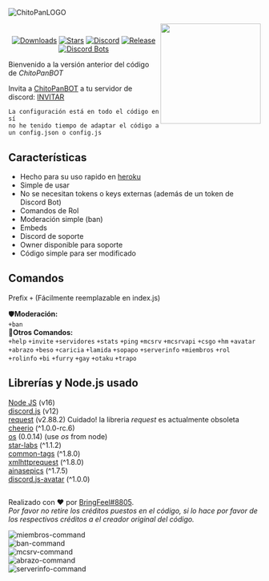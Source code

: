 ![](https://user-images.githubusercontent.com/69062690/143786996-80c9c8b7-b963-474b-bc89-c408432d5ac1.png "ChitoPanLOGO")

<img align="right" src="https://cdn.discordapp.com/attachments/970858828008652862/1061742318799044738/ChitoPanBOT-Logo-2023.png" height="200" width="200">

<div align="center">
 
#
 
[![Downloads](https://img.shields.io/github/downloads/BringFeel/ChitoPanBOT/total?style=for-the-badge)](https://github.com/BringFeel/ChitoPanBOT/releases/latest)
[![Stars](https://img.shields.io/github/stars/BringFeel/ChitoPanBOT?style=for-the-badge)](https://github.com/BringFeel/ChitoPanBOT/stargazers)
[![Discord](https://img.shields.io/discord/952035654831845457?color=%237289DA&style=for-the-badge)](https://discord.bringfeel.com)
[![Release](https://img.shields.io/github/v/release/BringFeel/ChitoPanBOT?style=for-the-badge)](https://github.com/BringFeel/ChitoPanBOT/releases/tag/V1.0.0)</br>
[![Discord Bots](https://top.gg/api/widget/779841907484262421.svg)](https://top.gg/bot/779841907484262421)

  </div>
  
Bienvenido a la versión anterior del código de *ChitoPanBOT*<p>
Invita a [ChitoPanBOT](https://github.com/BringFeel/ChitoPanBOT/) a tu servidor de discord: [INVITAR](https://discord.com/oauth2/authorize?client_id=779841907484262421&scope=bot&permissions=0/)

```
La configuración está en todo el código en sí
no he tenido tiempo de adaptar el código a un config.json o config.js
```

## Características
  * Hecho para su uso rapido en [heroku](https://www.heroku.com)
  * Simple de usar
  * No se necesitan tokens o keys externas (además de un token de Discord Bot)
  * Comandos de Rol
  * Moderación simple (ban)
  * Embeds
  * Discord de soporte
  * Owner disponible para soporte
  * Código simple para ser modificado

## Comandos
Prefix ```+``` (Fácilmente reemplazable en index.js)

🛡**Moderación:**\
```+ban```\
🔎**Otros Comandos:**\
```+help``` ```+invite``` ```+servidores``` ```+stats``` ```+ping``` ```+mcsrv``` ```+mcsrvapi``` ```+csgo``` ```+hm``` ```+avatar``` ```+abrazo``` ```+beso``` ```+caricia``` ```+lamida``` ```+sopapo``` ```+serverinfo``` ```+miembros``` ```+rol``` ```+rolinfo``` ```+bi``` ```+furry``` ```+gay``` ```+otaku``` ```+trapo```

## Librerías y Node.js usado
[Node JS](https://nodejs.org/en/) (v16)\
[discord.js](https://www.npmjs.com/package/discord.js) (v12)\
[request](https://www.npmjs.com/package/request) (v2.88.2) Cuidado! la libreria *request* es actualmente obsoleta\
[cheerio](https://www.npmjs.com/package/cheerio) (^1.0.0-rc.6)\
[os](https://www.npmjs.com/package/os) (0.0.14) (use *os* from node)\
[star-labs](https://www.npmjs.com/package/star-labs) (^1.1.2)\
[common-tags](https://www.npmjs.com/package/common-tags) (^1.8.0)\
[xmlhttprequest](https://www.npmjs.com/package/xmlhttprequest) (^1.8.0)\
[ainasepics](https://www.npmjs.com/package/ainasepics) (^1.7.5)\
[discord.js-avatar](discord.js-avatar) (^1.0.0)
##
Realizado con ❤️ por [BringFeel#8805](https://github.com/BringFeel).\
*Por favor no retire los créditos puestos en el código, si lo hace por favor de los respectivos créditos a el creador original del código.*<p>
  
![miembros-command](https://user-images.githubusercontent.com/69062690/143723673-65003b83-25d2-43db-b6e9-a425cc516b93.png)\
![ban-command](https://cdn.discordapp.com/attachments/896110639515303996/914300874472439848/unknown.png)\
![mcsrv-command](https://cdn.discordapp.com/attachments/896110639515303996/914301583003619378/unknown.png)\
![abrazo-command](https://cdn.discordapp.com/attachments/896110639515303996/914301236516376607/unknown.png)\
![serverinfo-command](https://cdn.discordapp.com/attachments/896110639515303996/914301355886247936/unknown.png)
